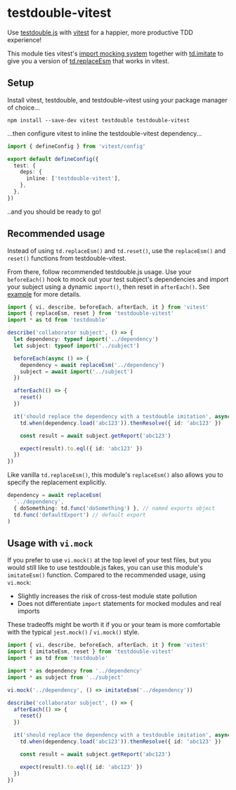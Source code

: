 # testdouble-vitest

Use [testdouble.js] with [vitest] for a happier, more productive TDD experience!

This module ties vitest's [import mocking system] together with [td.imitate] to give you a version of [td.replaceEsm] that works in vitest.

[testdouble.js]: https://github.com/testdouble/testdouble.js
[td.imitate]: https://github.com/testdouble/testdouble.js#tdimitate
[td.replaceesm]: https://github.com/testdouble/testdouble.js#tdreplace-and-tdreplaceesm-for-replacing-dependencies
[vitest]: https://vitest.dev
[import mocking system]: https://vitest.dev/guide/mocking.html#modules

## Setup

Install vitest, testdouble, and testdouble-vitest using your package manager of choice...

```shell
npm install --save-dev vitest testdouble testdouble-vitest
```

...then configure vitest to inline the testdouble-vitest dependency...

```ts
import { defineConfig } from 'vitest/config'

export default defineConfig({
  test: {
    deps: {
      inline: ['testdouble-vitest'],
    },
  },
})
```

..and you should be ready to go!

## Recommended usage

Instead of using `td.replaceEsm()` and `td.reset()`, use the `replaceEsm()` and `reset()` functions from testdouble-vitest.

From there, follow recommended testdouble.js usage. Use your `beforeEach()` hook to mock out your test subject's dependencies and import your subject using a dynamic `import()`, then reset in `afterEach()`. See [example] for more details.

```ts
import { vi, describe, beforeEach, afterEach, it } from 'vitest'
import { replaceEsm, reset } from 'testdouble-vitest'
import * as td from 'testdouble'

describe('collaborator subject', () => {
  let dependency: typeof import('../dependency')
  let subject: typeof import('../subject')

  beforeEach(async () => {
    dependency = await replaceEsm('../dependency')
    subject = await import('../subject')
  })

  afterEach(() => {
    reset()
  })

  it('should replace the dependency with a testdouble imitation', async () => {
    td.when(dependency.load('abc123')).thenResolve({ id: 'abc123' })

    const result = await subject.getReport('abc123')

    expect(result).to.eql({ id: 'abc123' })
  })
})
```

Like vanilla `td.replaceEsm()`, this module's `replaceEsm()` also allows you to specify the replacement explicitly.

```ts
dependency = await replaceEsm(
  '../dependency',
  { doSomething: td.func('doSomething') }, // named exports object
  td.func('defaultExport') // default export
)
```

[example]: https://github.com/mcous/testdouble-vitest/tree/main/example

## Usage with `vi.mock`

If you prefer to use `vi.mock()` at the top level of your test files, but you would still like to use testdouble.js fakes, you can use this module's `imitateEsm()` function. Compared to the recommended usage, using `vi.mock`:

- Slightly increases the risk of cross-test module state pollution
- Does not differentiate `import` statements for mocked modules and real imports

These tradeoffs might be worth it if you or your team is more comfortable with the typical `jest.mock()` / `vi.mock()` style.

```ts
import { vi, describe, beforeEach, afterEach, it } from 'vitest'
import { imitateEsm, reset } from 'testdouble-vitest'
import * as td from 'testdouble'

import * as dependency from '../dependency'
import * as subject from '../subject'

vi.mock('../dependency', () => imitateEsm('../dependency'))

describe('collaborator subject', () => {
  afterEach(() => {
    reset()
  })

  it('should replace the dependency with a testdouble imitation', async () => {
    td.when(dependency.load('abc123')).thenResolve({ id: 'abc123' })

    const result = await subject.getReport('abc123')

    expect(result).to.eql({ id: 'abc123' })
  })
})
```
